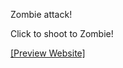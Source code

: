 Zombie attack!

Click to shoot to Zombie! 


[[Preview Website]](https://orszolka108.github.io/FirstGame/)
